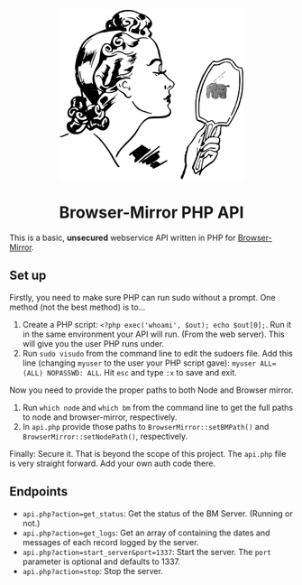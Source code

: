 
<p align="center">
<img src="logo.png" height="300">
<h1 align="center">Browser-Mirror PHP API</h1>
</p>

This is a basic, **unsecured** webservice API written in PHP for [Browser-Mirror](https://github.com/Pamblam/browser-mirror).

## Set up

Firstly, you need to make sure PHP can run sudo without a prompt. One method (not the best method) is to...

 1. Create a PHP script: `<?php exec('whoami', $out); echo $out[0];`. Run it in the same environment your API will run. (From the web server). This will give you the user PHP runs under.
 2. Run `sudo visudo` from the command line to edit the sudoers file. Add this line (changing `myuser` to the user your PHP script gave): `myuser ALL=(ALL) NOPASSWD: ALL`. Hit `esc` and type `:x` to save and exit. 

Now you need to provide the proper paths to both Node and Browser mirror.

 1. Run `which node` and `which bm` from the command line to get the full paths to node and browser-mirror, respectively.
 2. In `api.php` provide those paths to `BrowserMirror::setBMPath()` and `BrowserMirror::setNodePath()`, respectively.

Finally: Secure it. That is beyond the scope of this project. The `api.php` file is very straight forward. Add your own auth code there.

## Endpoints

 - `api.php?action=get_status`: Get the status of the BM Server. (Running or not.)
 - `api.php?action=get_logs`: Get an array of containing the dates and messages of each record logged by the server.
 - `api.php?action=start_server&port=1337`: Start the server. The `port` parameter is optional and defaults to 1337.
 - `api.php?action=stop`: Stop the server.
